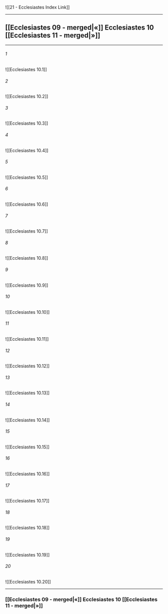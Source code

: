 ![[21 - Ecclesiastes Index Link]]

---

##  [[Ecclesiastes 09 - merged|«]] Ecclesiastes 10 [[Ecclesiastes 11 - merged|»]]

---

###### 1
![[Ecclesiastes 10.1]] 

###### 2
![[Ecclesiastes 10.2]] 

###### 3
![[Ecclesiastes 10.3]] 

###### 4
![[Ecclesiastes 10.4]]

###### 5 
![[Ecclesiastes 10.5]] 

###### 6
![[Ecclesiastes 10.6]] 

###### 7
![[Ecclesiastes 10.7]] 

###### 8
![[Ecclesiastes 10.8]] 

###### 9
![[Ecclesiastes 10.9]] 

###### 10
![[Ecclesiastes 10.10]] 

###### 11
![[Ecclesiastes 10.11]] 

###### 12
![[Ecclesiastes 10.12]]

###### 13
![[Ecclesiastes 10.13]] 

###### 14
![[Ecclesiastes 10.14]] 

###### 15
![[Ecclesiastes 10.15]]

###### 16
![[Ecclesiastes 10.16]] 

###### 17
![[Ecclesiastes 10.17]]

###### 18
![[Ecclesiastes 10.18]] 

###### 19
![[Ecclesiastes 10.19]] 

###### 20
![[Ecclesiastes 10.20]]


---
###  [[Ecclesiastes 09 - merged|«]] Ecclesiastes 10 [[Ecclesiastes 11 - merged|»]]